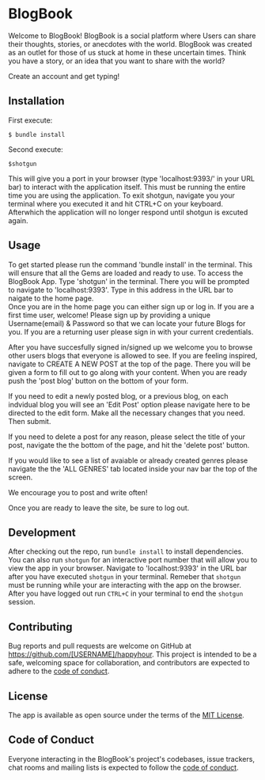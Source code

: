 # BlogBook

Welcome to BlogBook! 
BlogBook is a social platform where Users can share their thoughts, stories, or anecdotes with the world. BlogBook was created as an outlet for those of us stuck at home in these uncertain times.  Think you have a story, or an idea that you want to share with the world? 

Create an account and get typing!




## Installation

First execute:

    $ bundle install

Second execute:

    $shotgun 
This will give you a port in your browser (type 'localhost:9393/' in your URL bar) to interact with the application itself.  This must be running the entire time you are using the application.  To exit shotgun, navigate you your terminal where you executed it and hit CTRL+C on your keyboard.  Afterwhich the application will no longer respond until shotgun is excuted again.      

## Usage

To get started please run the command 'bundle install' in the terminal.  This will ensure that all the Gems are loaded and ready to use.
To access the BlogBook App. Type 'shotgun' in the terminal.
There you will be prompted to navigate to 'localhost:9393'. Type in this address in the URL bar to naigate to the home page.  
Once you are in the home page you can either sign up or log in. 
If you are a first time user, welcome! Please sign up by providing a unique Username(email) & Password so that we can locate your future Blogs for you. 
If you are a returning user please sign in with your current credentials. 

After you have succesfully signed in/signed up we welcome you to browse other users blogs that everyone is allowed to see.  If you are feeling inspired, navigate to CREATE A NEW POST at the top of the page.  There you will be given a form to fill out to go along with your content.  When you are ready push the 'post blog' button on the bottom of your form. 

If you need to edit a newly posted blog, or a previous blog, on each indvidual blog you will see an 'Edit Post' option please navigate here to be directed to the edit form.  Make all the necessary changes that you need.  Then submit.

If you need to delete a post for any reason, please select the title of your post, navigate the the bottom of the page, and hit the 'delete post' button. 

If you would like to see a list of avaiable or already created genres please navigate the the 'ALL GENRES' tab located inside your nav bar the top of the screen. 

We encourage you to post and write often! 

Once you are ready to leave the site, be sure to log out.  

## Development

After checking out the repo, run `bundle install` to install dependencies. You can also run `shotgun` for an interactive port number that will allow you to view the app in your browser. Navigate to 'localhost:9393' in the URL bar after you have executed `shotgun` in your terminal.  Remeber that `shotgun` must be running while your are interacting with the app on the browser.  After you have logged out run `CTRL+C` in your terminal to end the `shotgun` session. 

<!-- To install this gem onto your local machine, run `bundle exec rake install`. To release a new version, update the version number in `version.rb`, and then run `bundle exec rake release`, which will create a git tag for the version, push git commits and tags, and push the `.gem` file to [rubygems.org](https://rubygems.org). -->

## Contributing

Bug reports and pull requests are welcome on GitHub at https://github.com/[USERNAME]/happyhour. This project is intended to be a safe, welcoming space for collaboration, and contributors are expected to adhere to the [code of conduct](https://github.com/[USERNAME]/happyhour/blob/master/CODE_OF_CONDUCT.md).


## License

The app is available as open source under the terms of the [MIT License](https://opensource.org/licenses/MIT).

## Code of Conduct

Everyone interacting in the BlogBook's project's codebases, issue trackers, chat rooms and mailing lists is expected to follow the [code of conduct](https://github.com/[USERNAME]/happyhour/blob/master/CODE_OF_CONDUCT.md).